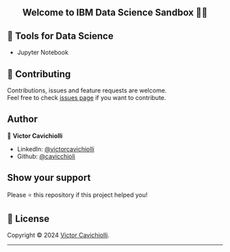 <h2 align="center">Welcome to IBM Data Science Sandbox 👨‍💻</h2>



## 🧰 Tools for Data Science

- Jupyter Notebook 


## 🤝 Contributing

Contributions, issues and feature requests are welcome.<br />
Feel free to check [issues page](https://github.com/cavicchioli/ibm-data-science/issues) if you want to contribute.<br />
## Author

👤 **Victor Cavichiolli**

- LinkedIn: [@victorcavichiolli](https://www.linkedin.com/in/victorcavichiolli)
- Github: [@cavicchioli](https://github.com/cavicchioli)

## Show your support

Please ⭐️ this repository if this project helped you!

## 📝 License

Copyright © 2024 [Victor Cavichiolli](https://github.com/cavicchioli).<br />

---
